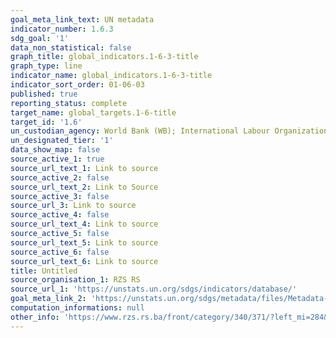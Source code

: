 ```yaml
---
goal_meta_link_text: UN metadata
indicator_number: 1.6.3
sdg_goal: '1'
data_non_statistical: false
graph_title: global_indicators.1-6-3-title
graph_type: line
indicator_name: global_indicators.1-6-3-title
indicator_sort_order: 01-06-03
published: true
reporting_status: complete
target_name: global_targets.1-6-title
target_id: '1.6'
un_custodian_agency: World Bank (WB); International Labour Organization (ILO)
un_designated_tier: '1'
data_show_map: false
source_active_1: true
source_url_text_1: Link to source
source_active_2: false
source_url_text_2: Link to Source
source_active_3: false
source_url_3: Link to source
source_active_4: false
source_url_text_4: Link to source
source_active_5: false
source_url_text_5: Link to source
source_active_6: false
source_url_text_6: Link to source
title: Untitled
source_organisation_1: RZS RS
source_url_1: 'https://unstats.un.org/sdgs/indicators/database/'
goal_meta_link_2: 'https://unstats.un.org/sdgs/metadata/files/Metadata-01-01-01a.pdf'
computation_informations: null
other_info: 'https://www.rzs.rs.ba/front/category/340/371/?left_mi=284&add=284#stanovnistvo'
---
```


